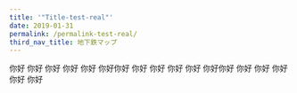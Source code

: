```yaml
---
title: '"Title-test-real"'
date: 2019-01-31
permalink: /permalink-test-real/
third_nav_title: 地下鉄マップ
---
```

你好
你好
你好
你好
你好
你好你好
你好
你好
你好
你好
你好你好
你好
你好
你好
你好
你好